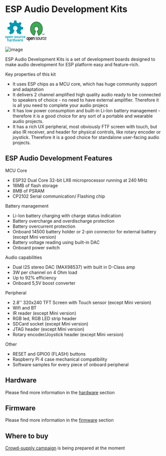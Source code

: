 # ESP Audio Development Kits

![Open Source Hardware](/doc/images/open-source-hardware-logo.png)
![Open Source Software](/doc/images/open-source-software-logo.png)

![image](https://user-images.githubusercontent.com/5459747/158466253-0855f9ef-9246-4e30-b53f-b1fed834d44e.png)

ESP Audio Development Kits is a set of development boards designed to make audio development for ESP platform easy and feature-rich.

Key properties of this kit
- It uses ESP chips as a MCU core, which has huge community support and adaptation
- It delivers 2 channel amplified high quality audio ready to be connected to speakers of choice - no need to have external amplifier. Therefore it is all you need to complete your audio projecs
- It has low power consumption and built-in Li-Ion battery management - therefore it is a good choice for any sort of a portable and wearable audio projects.
- It has a rich UX peripheral, most obviously FTF screen with touch, but also IR receiver, and header for physical controls, like rotary encoder or joystick. Therefore it is a good choice for standalone user-facing audio projects.

## ESP Audio Development Features

MCU Core
  - ESP32 Dual Core 32-bit LX6 microprocessor running at 240 MHz
  - 16MB of flash storage
  - 8MB of PSRAM
  - CP2102 Serial communication/ Flashing chip

Battery management
  - Li-Ion battery charging with charge status indication
  - Battery overcharge and overdischarge protection
  - Battery overcurrent protection
  - Onboard 14500 battery holder or 2-pin connector for external battery (except Mini version)
  - Battery voltage reading using built-in DAC
  - Onboard power switch

Audio capabilities
  - Dual I2S stereo DAC (MAX98537) with built in D-Class amp
  - 3W per channel on 4 Ohm load
  - Up to 92% efficiency
  - Onboard 5,5V boost converter
  
Peripheral
  - 2.8'' 320x240 TFT Screen with Touch sensor (except Mini version)
  - Wifi and BT
  - IR reader (except Mini version)
  - RGB led, RGB LED strip header
  - SDCard socket (except Mini version)
  - JTAG header (except Mini version)
  - Rotary encoder/Joystick header (except Mini version)

Other
  - RESET and GPIO0 (FLASH) buttons
  - Raspberry Pi 4 case mechanical compatibility
  - Software samples for every piece of onboard peripheral

## Hardware

Please find more information in the [hardware](/hardware) section

## Firmware

Please find more information in the [firmware](/firmware) section

## Where to buy

[Crowd-supply campaign](https://www.crowdsupply.com/sonocotta/loud-esp) is being prepared at the moment